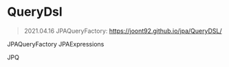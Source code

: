 # QueryDsl 
> 2021.04.16
> JPAQueryFactory: https://joont92.github.io/jpa/QueryDSL/



JPAQueryFactory
JPAExpressions

JPQ
